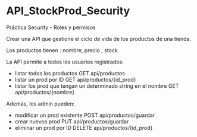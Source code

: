 # API_StockProd_Security
Práctica Security - Roles y permisos


Crear una API que gestione el ciclo de vida de los productos de una tienda. 

Los productos tienen : nombre, precio , stock

La API permite a todos los usuarios registrados: 
- listar todos los productos                                       GET api/productos
- listar un prod por ID                                            GET api/productos/{id_prod}
- listar los prod que tengan un determinado string en el nombre    GET api/productos/{nombre}

Además, los admin pueden:   
- modificar un prod existente                                     POST api/productos/guardar
- crear nuevos prod                                               PUT api/productos/guardar
- eliminar un prod por ID                                         DELETE api/productos/{id_prod}    

